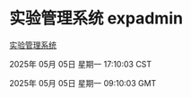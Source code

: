 # 实验管理系统 expadmin
[实验管理系统](http://219.139.198.41:56808/expadmin-782313d2-e1b1-4ea7-932e-3a55e6a1a4d0/)

2025年 05月 05日 星期一 17:10:03 CST

2025年 05月 05日 星期一 09:10:03 GMT
